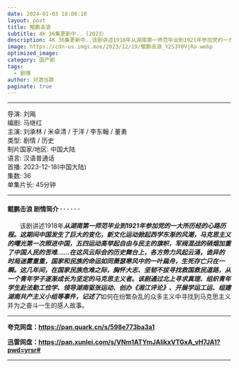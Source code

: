 ```yaml
---
date: 2024-01-03 18:08:10
layout: post
title: 鲲鹏击浪
subtitle: 4K 36集更新中.. (2023）
description: 4K 36集更新中..该剧讲述1918年从湖南第一师范毕业到1921年参加党的一大所历经的心路历程。这期间中国发生了巨大的变化，新文化运动掀起西学东渐的风潮，马克思主义的曙光第一次照进中国，五四运动高举起自由与民主的旗帜，军阀混战的硝烟加重了中国人民的苦难...
image: https://cdn-us.imgs.moe/2023/12/19/鲲鹏击浪_Y2S3Y0VjRo.webp
optimized_image: 
category: 国产剧
tags:
  - 剧情
author: 对酒当歌
paginate: true
---
```


---

导演: 刘飚  
编剧: 马继红  
主演: 刘承林 / 米卓清 / 于洋 / 李东翰 / 董勇  
类型: 剧情 / 历史  
制片国家/地区: 中国大陆  
语言: 汉语普通话  
首播: 2023-12-18(中国大陆)  
集数: 36  
单集片长: 45分钟  

---

#### 鲲鹏击浪 剧情简介 · · · · · ·

　　该剧讲述1918年***从湖南第一师范毕业到1921年参加党的一大所历经的心路历程。这期间中国发生了巨大的变化，新文化运动掀起西学东渐的风潮，马克思主义的曙光第一次照进中国，五四运动高举起自由与民主的旗帜，军阀混战的硝烟加重了中国人民的苦难……在这风云际会的历史舞台上，各方势力风起云涌，诡异的时局迷雾重重，国家和民族的命运如同萧瑟寒风中的一叶扁舟，生死存亡只在一瞬。这几年间，***在国家民族危难之际，胸怀大志、坚韧不拔寻找救国救民道路，从一个青年学子逐渐成长为坚定的马克思主义者。该剧通过***北上寻求真理、组织青年学生赴法勤工俭学、领导湖南驱张运动、创办《湘江评论》、开展学运工运、组建湖南共产主义小组等事件，记述了***如何在纷繁杂乱的众多主义中寻找到马克思主义并为之奋斗一生的感人故事。

---

**夸克网盘：<https://pan.quark.cn/s/598e773ba3a1>**

**迅雷网盘：<https://pan.xunlei.com/s/VNm1ATYmJAIikxVTGxA_vH7JA1?pwd=yrsr#>**

---
